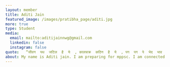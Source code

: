 ```yaml
---
layout: member
title: Aditi Jain
featured_image: /images/pratibha_page/aditi.jpg
more: true 
type: Student
media:  
  email: mailto:aditijainnwg@gmail.com
  linkedin: false  
  instagram: false    
quote:   “जीवन  पथ  जटिल  है  ये  , कालचक्र  कठिन  है  ये  , पग  पग  पे  भेद  भाव  है , रक्त रंजित  पाँव  है |  – हरिवंशराय बच्चन”
about: My name is Aditi jain. I am preparing for mppsc. I am connected to kiran foundation from 2021. I got guidance about how to prepare for mppsc exams. 
---
```

    